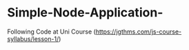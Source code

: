 # Simple-Node-Application-
Following Code at Uni Course (https://jgthms.com/js-course-syllabus/lesson-1/)
